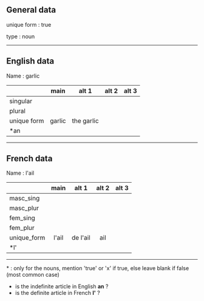 ## General data

unique form : true

type : noun

---

## English data

Name : garlic

|             |  main  |   alt 1    | alt 2 | alt 3 |
| :---------- | :----: | :--------: | :---: | ----- |
| singular    |        |            |       |       |
| plural      |        |            |       |       |
| unique form | garlic | the garlic |       |       |
| \*an        |        |            |       |       |

---

## French data

Name : l'ail

|             | main  |  alt 1   | alt 2 | alt 3 |
| :---------- | :---: | :------: | :---: | :---: |
| masc_sing   |       |          |       |       |
| masc_plur   |       |          |       |       |
| fem_sing    |       |          |       |       |
| fem_plur    |       |          |       |       |
| unique_form | l'ail | de l'ail |  ail  |       |
| \*l'        |       |          |       |       |

---

\* : only for the nouns, mention 'true' or 'x' if true, else leave blank if false (most common case)

- is the indefinite article in English **an** ?
- is the definite article in French **l'** ?
